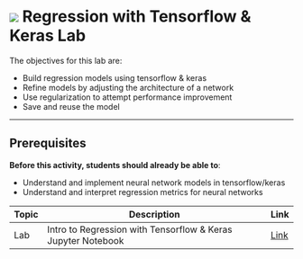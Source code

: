 # ![](https://ga-dash.s3.amazonaws.com/production/assets/logo-9f88ae6c9c3871690e33280fcf557f33.png) Regression with Tensorflow & Keras Lab


The objectives for this lab are:
- Build regression models using tensorflow & keras
- Refine models by adjusting the architecture of a network
- Use regularization to attempt performance improvement
- Save and reuse the model

---

## Prerequisites

**Before this activity, students should already be able to**:
- Understand and implement neural network models in tensorflow/keras
- Understand and interpret regression metrics for neural networks

| Topic | Description | Link |
| --- | --- | --- |
| Lab |  Intro to Regression with Tensorflow & Keras Jupyter Notebook | [Link](./Regression%20with%20Tensorflow%20%26%20Keras.ipynb)|
